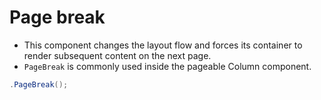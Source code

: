 # Page break

- This component changes the layout flow and forces its container to render subsequent content on the next page.
- `PageBreak` is commonly used inside the pageable Column component.

```csharp
.PageBreak();
```
